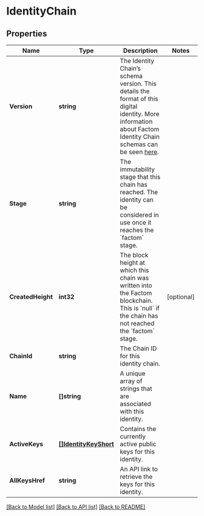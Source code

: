# IdentityChain

## Properties
Name | Type | Description | Notes
------------ | ------------- | ------------- | -------------
**Version** | **string** | The Identity Chain’s schema version. This details the format of this digital identity. More information about Factom Identity Chain schemas can be seen [here](). | 
**Stage** | **string** | The immutability stage that this chain has reached. The identity can be considered in use once it reaches the &#x60;factom&#x60; stage. | 
**CreatedHeight** | **int32** | The block height at which this chain was written into the Factom blockchain. This is &#x60;null&#x60; if the chain has not reached the &#x60;factom&#x60; stage. | [optional] 
**ChainId** | **string** | The Chain ID for this identity chain. | 
**Name** | **[]string** | A unique array of strings that are associated with this identity. | 
**ActiveKeys** | [**[]IdentityKeyShort**](IdentityKeyShort.md) | Contains the currently active public keys for this identity. | 
**AllKeysHref** | **string** | An API link to retrieve the keys for this identity. | 

[[Back to Model list]](../README.md#documentation-for-models) [[Back to API list]](../README.md#documentation-for-api-endpoints) [[Back to README]](../README.md)



